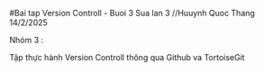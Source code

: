 #Bai tap Version Controll - Buoi 3 Sua lan 3 //Huuynh Quoc Thang 14/2/2025

Nhóm 3 :  


Tập thực hành Version Controll thông qua Github va TortoiseGit

